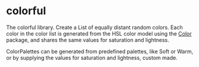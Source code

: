 # colorful

The colorful library.
Create a List of equally distant random colors.
Each color in the color list is generated
from the HSL color model using the [Color](https://pub.dartlang.org/packages/color) package,
and shares the same values
for saturation and lightness.

ColorPalettes can be generated from predefined palettes,
like Soft or Warm, or by supplying the values for
saturation and lightness, custom made.

